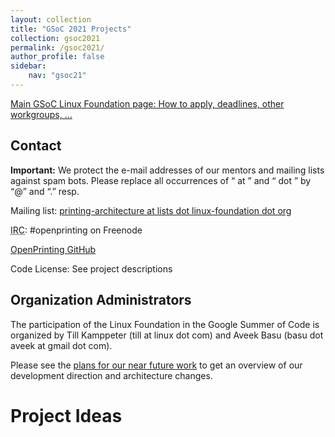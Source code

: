 ```yaml
---
layout: collection
title: "GSoC 2021 Projects"
collection: gsoc2021
permalink: /gsoc2021/
author_profile: false
sidebar:
    nav: "gsoc21"
---
```

<div>

<p>
<a href="https://wiki.linuxfoundation.org/gsoc/google-summer-code-2020" title="gsoc:google-summer-code-2020">Main GSoC Linux Foundation page: How to apply, deadlines, other workgroups, ...</a>
</p>

</div>

<h2>Contact</h2>
<div>

<p>
<strong>Important:</strong> We protect the e-mail addresses of our mentors and mailing lists against spam bots. Please replace all occurrences of “ at ” and “ dot ” by “@” and “.” resp.
</p>

<p>
Mailing list: <a href="http://lists.linux-foundation.org/mailman/listinfo/printing-architecture" title="http://lists.linux-foundation.org/mailman/listinfo/printing-architecture"  rel="nofollow">printing-architecture at lists dot linux-foundation dot org</a>
</p>

<p>
<abbr title="Internet Relay Chat">IRC</abbr>: #openprinting on Freenode
</p>

<p>
<a href="https://github.com/OpenPrinting" title="https://github.com/OpenPrinting"  rel="nofollow">OpenPrinting GitHub</a>
</p>

<p>
Code License: See project descriptions
</p>

</div>

<h2>Organization Administrators</h2>
<div>

<p>
The participation of the Linux Foundation in the Google Summer of Code is organized by Till Kamppeter (till at linux dot com) and Aveek Basu (basu dot aveek at gmail dot com).
</p>

</div>

<p>
Please see the <a href="https://openprinting.github.io/OpenPrinting-News-November-2019/#future-work-of-openprinting-printerscanner-applications-and-ipp-system-service" class="urlextern" title="https://openprinting.github.io/OpenPrinting-News-November-2019/#future-work-of-openprinting-printerscanner-applications-and-ipp-system-service"  rel="nofollow">plans for our near future work</a> to get an overview of our development direction and architecture changes.
</p>

<h1>Project Ideas</h1>
<div class="entries-">
	  





